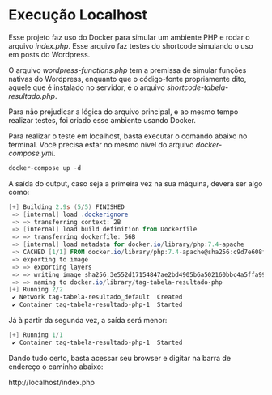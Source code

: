 # Execução Localhost

Esse projeto faz uso do Docker para simular um ambiente PHP e rodar o arquivo *index.php*. Esse arquivo faz testes do shortcode simulando o uso em posts do Wordpress.

O arquivo *wordpress-functions.php* tem a premissa de simular funções nativas do Wordpress, enquanto que o código-fonte propriamente dito, aquele que é instalado no servidor, é o arquivo *shortcode-tabela-resultado.php*.

Para não prejudicar a lógica do arquivo principal, e ao mesmo tempo realizar testes, foi criado esse ambiente usando Docker.

Para realizar o teste em localhost, basta executar o comando abaixo no terminal. Você precisa estar no mesmo nível do arquivo *docker-compose.yml*.

```powershell
docker-compose up -d
```

A saída do output, caso seja a primeira vez na sua máquina, deverá ser algo como:

```powershell
[+] Building 2.9s (5/5) FINISHED
 => [internal] load .dockerignore                                                                                                     0.0s
 => => transferring context: 2B                                                                                                       0.0s
 => [internal] load build definition from Dockerfile                                                                                  0.1s
 => => transferring dockerfile: 56B                                                                                                   0.0s
 => [internal] load metadata for docker.io/library/php:7.4-apache                                                                     2.8s
 => CACHED [1/1] FROM docker.io/library/php:7.4-apache@sha256:c9d7e608f73832673479770d66aacc8100011ec751d1905ff63fae3fe2e0ca6d        0.0s
 => exporting to image                                                                                                                0.0s
 => => exporting layers                                                                                                               0.0s
 => => writing image sha256:3e552d17154847ae2bd4905b6a502160bbc4a5ffa993b5cc82833f6c0cce326d                                          0.0s
 => => naming to docker.io/library/tag-tabela-resultado-php                                                                           0.0s
[+] Running 2/2
 ✔ Network tag-tabela-resultado_default  Created                                                                                      0.1s
 ✔ Container tag-tabela-resultado-php-1  Started                                                                                      1.1s
```

Já à partir da segunda vez, a saída será menor:

```powershell
[+] Running 1/1
 ✔ Container tag-tabela-resultado-php-1  Started
```

Dando tudo certo, basta acessar seu browser e digitar na barra de endereço o caminho abaixo:

http://localhost/index.php